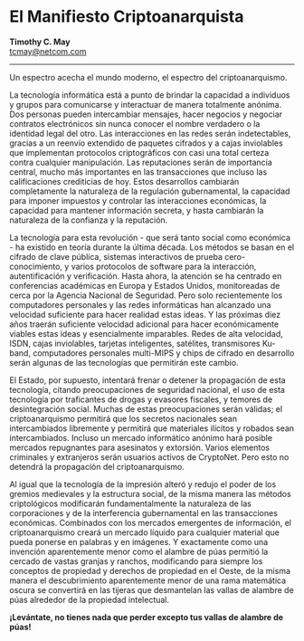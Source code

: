 # El Manifiesto Criptoanarquista

**Timothy C. May**  
tcmay@netcom.com  

---

Un espectro acecha el mundo moderno, el espectro del criptoanarquismo.

La tecnología informática está a punto de brindar la capacidad a individuos y grupos para comunicarse y interactuar de manera totalmente anónima. Dos personas pueden intercambiar mensajes, hacer negocios y negociar contratos electrónicos sin nunca conocer el nombre verdadero o la identidad legal del otro. Las interacciones en las redes serán indetectables, gracias a un reenvío extendido de paquetes cifrados y a cajas inviolables que implementan protocolos criptográficos con casi una total certeza contra cualquier manipulación. Las reputaciones serán de importancia central, mucho más importantes en las transacciones que incluso las calificaciones crediticias de hoy. Estos desarrollos cambiarán completamente la naturaleza de la regulación gubernamental, la capacidad para imponer impuestos y controlar las interacciones económicas, la capacidad para mantener información secreta, y hasta cambiarán la naturaleza de la confianza y la reputación.

La tecnología para esta revolución - que será tanto social como económica - ha existido en teoría durante la última década. Los métodos se basan en el cifrado de clave pública, sistemas interactivos de prueba cero-conocimiento, y varios protocolos de software para la interacción, autentificación y verificación. Hasta ahora, la atención se ha centrado en conferencias académicas en Europa y Estados Unidos, monitoreadas de cerca por la Agencia Nacional de Seguridad. Pero solo recientemente los computadores personales y las redes informáticas han alcanzado una velocidad suficiente para hacer realidad estas ideas. Y las próximas diez años traerán suficiente velocidad adicional para hacer económicamente viables estas ideas y esencialmente imparables. Redes de alta velocidad, ISDN, cajas inviolables, tarjetas inteligentes, satélites, transmisores Ku-band, computadores personales multi-MIPS y chips de cifrado en desarrollo serán algunas de las tecnologías que permitirán este cambio.

El Estado, por supuesto, intentará frenar o detener la propagación de esta tecnología, citando preocupaciones de seguridad nacional, el uso de esta tecnología por traficantes de drogas y evasores fiscales, y temores de desintegración social. Muchas de estas preocupaciones serán válidas; el criptoanarquismo permitirá que los secretos nacionales sean intercambiados libremente y permitirá que materiales ilícitos y robados sean intercambiados. Incluso un mercado informático anónimo hará posible mercados repugnantes para asesinatos y extorsión. Varios elementos criminales y extranjeros serán usuarios activos de CryptoNet. Pero esto no detendrá la propagación del criptoanarquismo.

Al igual que la tecnología de la impresión alteró y redujo el poder de los gremios medievales y la estructura social, de la misma manera las métodos criptológicos modificarán fundamentalmente la naturaleza de las corporaciones y de la interferencia gubernamental en las transacciones económicas. Combinados con los mercados emergentes de información, el criptoanarquismo creará un mercado líquido para cualquier material que pueda ponerse en palabras y en imágenes. Y exactamente como una invención aparentemente menor como el alambre de púas permitió la cercado de vastas granjas y ranchos, modificando para siempre los conceptos de propiedad y derechos de propiedad en el Oeste, de la misma manera el descubrimiento aparentemente menor de una rama matemática oscura se convertirá en las tijeras que desmantelan las vallas de alambre de púas alrededor de la propiedad intelectual.

**¡Levántate, no tienes nada que perder excepto tus vallas de alambre de púas!**
